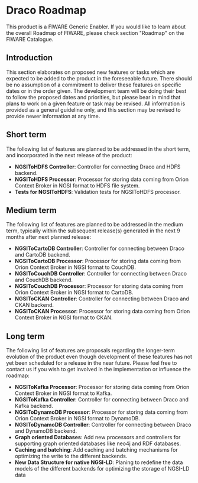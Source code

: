 # Draco Roadmap

This product is a FIWARE Generic Enabler.  If you would like to learn about the overall Roadmap of FIWARE, please check section "Roadmap" on the FIWARE Catalogue.

## Introduction
This section elaborates on proposed new features or tasks which are expected to be added to the product in the  foreseeable future.  There should be  no assumption of a commitment to deliver these features on specific dates or in the order given. The development team will be doing their best to follow the proposed dates and priorities, but please bear in mind that plans to work on a given feature or task may be revised.  All information is provided as a general guideline only,  and this section may be revised to provide newer information at any time.

## Short term
The following list of features are planned to be addressed in the short term, and incorporated in the next release of the product:

* **NGSIToHDFS Controller**: Controller for connecting Draco and HDFS backend.
* **NGSIToHDFS Processor**: Processor for storing data coming from Orion Context Broker in NGSI format to HDFS file system.
* **Tests for NGSIToHDFS**: Validation tests for NGSIToHDFS processor.

## Medium term
The following list of features are planned to be addressed in the medium term, typically within the subsequent release(s) generated in the next 9 months after next planned release:
 
 * **NGSIToCartoDB Controller**: Controller for connecting between Draco and CartoDB backend.
 * **NGSIToCartoDB Processor**: Processor for storing data coming from Orion Context Broker in NGSI format to CouchDB.
 * **NGSIToCouchDB Controller**: Controller for connecting between Draco and CouchDB backend.
 * **NGSIToCouchDB Processor**: Processor for storing data coming from Orion Context Broker in NGSI format to CartoDB.
 * **NGSIToCKAN Controller**: Controller for connecting between Draco and CKAN backend.
 * **NGSIToCKAN Processor**: Processor for storing data coming from Orion Context Broker in NGSI format to CKAN.
 
## Long term

The following list of features are proposals regarding the longer-term evolution of the product even though development of these features has not yet been scheduled for a release in the near future. Please feel free to contact us if you wish to get involved in the implementation or influence the roadmap:

* **NGSIToKafka Processor**: Processor for storing data coming from Orion Context Broker in NGSI format to Kafka.
* **NGSIToKafka Controller**: Controller for connecting between Draco and Kafka backend.
* **NGSIToDynamoDB Processor**: Processor for storing data coming from Orion Context Broker in NGSI format to DynamoDB.
* **NGSIToDynamoDB Controller**: Controller for connecting between Draco and DynamoDB backend.
* **Graph oriented Databases**: Add new processors and controllers for supporting graph oriented databases like neo4j and RDF databases.
* **Caching and batching**: Add caching and batching  mechanisms for optimizing the write to the different backends.
* **New Data Structure for native NGSI-LD**: Planing to redefine the data models of the different backends for optimizing the storage of NGSI-LD data